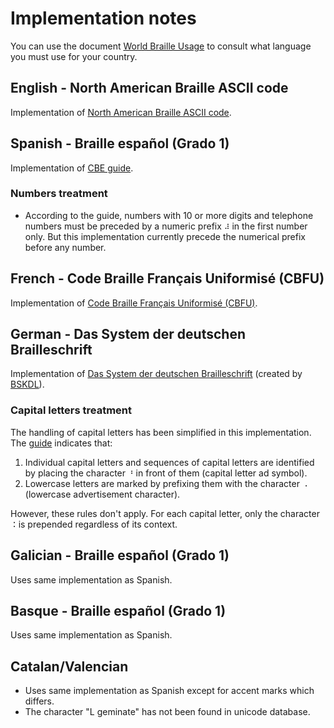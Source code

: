 # Implementation notes

You can use the document [World Braille Usage][world-braille-usage] to consult
what language you must use for your country.

## English - North American Braille ASCII code

Implementation of [North American Braille ASCII code][en-wiki].

## Spanish - Braille español (Grado 1)

Implementation of [CBE guide][es-cbe-guide].

### Numbers treatment

- According to the guide, numbers with 10 or more digits and telephone numbers
 must be preceded by a numeric prefix `⠼` in the first number only. But
 this implementation currently precede the numerical prefix before any number.

## French - Code Braille Français Uniformisé (CBFU)

Implementation of [Code Braille Français Uniformisé (CBFU)][fr-cbfu].

## German - Das System der deutschen Brailleschrift

Implementation of [Das System der deutschen Brailleschrift][de-system] (created
by [BSKDL][bskdl]).

### Capital letters treatment

The handling of capital letters has been simplified in this implementation.
The [guide][de-system] indicates that:

1. Individual capital letters and sequences of capital letters are identified
 by placing the character‌ `⠘` in front of them (capital letter ad symbol).
1. Lowercase letters are marked by prefixing them with the character `⠠`
 (lowercase advertisement character).

However, these rules don't apply. For each capital letter, only the character
`⠨` is prepended regardless of its context.

## Galician - Braille español (Grado 1)

Uses same implementation as Spanish.

## Basque - Braille español (Grado 1)

Uses same implementation as Spanish.

## Catalan/Valencian

- Uses same implementation as Spanish except for accent marks which differs.
- The character "L geminate" has not been found in unicode database.

[en-wiki]: https://en.wikipedia.org/wiki/Braille_ASCII
[es-cbe-guide]: https://sid.usal.es/idocs/F8/FDO12069/signografiabasica.pdf
[fr-cbfu]: https://www.avh.asso.fr/sites/default/files/cbfu_edition_internationale_1.pdf
[de-system]: http://bskdl.org/textschrift.html
[bskdl]: http://bskdl.org
[world-braille-usage]: https://www.perkins.org/resource/world-braille-usage/
